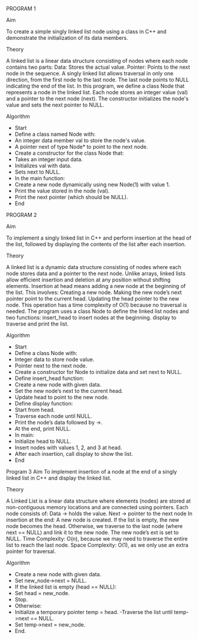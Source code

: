 PROGRAM 1

Aim

To create a simple singly linked list node using a class in C++ and demonstrate the initialization of its data members.

Theory

A linked list is a linear data structure consisting of nodes where each node contains two parts:
Data: Stores the actual value.
Pointer: Points to the next node in the sequence.
A singly linked list allows traversal in only one direction, from the first node to the last node. The last node points to NULL indicating the end of the list.
In this program, we define a class Node that represents a node in the linked list. Each node stores an integer value (val) and a pointer to the next node (next). The constructor initializes the node's value and sets the next pointer to NULL.

Algorithm

- Start
- Define a class named Node with:
- An integer data member val to store the node's value.
- A pointer next of type Node* to point to the next node.
- Create a constructor for the class Node that:
- Takes an integer input data.
- Initializes val with data.
- Sets next to NULL.
- In the main function:
- Create a new node dynamically using new Node(1) with value 1.
- Print the value stored in the node (val).
- Print the next pointer (which should be NULL).
- End


PROGRAM 2


Aim

To implement a singly linked list in C++ and perform insertion at the head of the list, followed by displaying the contents of the list after each insertion.

Theory

A linked list is a dynamic data structure consisting of nodes where each node stores data and a pointer to the next node. Unlike arrays, linked lists allow efficient insertion and deletion at any position without shifting elements.
Insertion at head means adding a new node at the beginning of the list. This involves:
Creating a new node.
Making the new node’s next pointer point to the current head.
Updating the head pointer to the new node.
This operation has a time complexity of O(1) because no traversal is needed.
The program uses a class Node to define the linked list nodes and two functions:
insert_head to insert nodes at the beginning.
display to traverse and print the list.

Algorithm

- Start
- Define a class Node with:
- Integer data to store node value.
- Pointer next to the next node.
- Create a constructor for Node to initialize data and set next to NULL.
- Define insert_head function:
- Create a new node with given data.
- Set the new node’s next to the current head.
- Update head to point to the new node.
- Define display function:
- Start from head.
- Traverse each node until NULL.
- Print the node’s data followed by ->.
- At the end, print NULL.
- In main:
- Initialize head to NULL.
- Insert nodes with values 1, 2, and 3 at head.
- After each insertion, call display to show the list.
- End

Program 3
Aim
To implement insertion of a node at the end of a singly linked list in C++ and display the linked list.


Theory

A Linked List is a linear data structure where elements (nodes) are stored at non-contiguous memory locations and are connected using pointers.
Each node consists of:
Data → holds the value.
Next → pointer to the next node
In insertion at the end:
A new node is created.
If the list is empty, the new node becomes the head.
Otherwise, we traverse to the last node (where next == NULL) and link it to the new node.
The new node’s ext is set to NULL.
Time Complexity:
O(n), because we may need to traverse the entire list to reach the last node.
Space Complexity:
O(1), as we only use an extra pointer for traversal.


Algorithm 
- Create a new node with given data.
- Set new_node->next = NULL.
- If the linked list is empty (head == NULL):
- Set head = new_node.
- Stop.
- Otherwise:
- Initialize a temporary pointer temp = head.
-Traverse the list until temp->next == NULL.
- Set temp->next = new_node.
- End.
